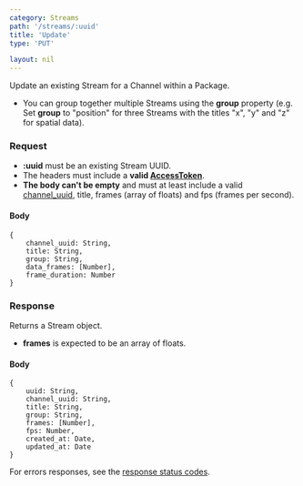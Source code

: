 ```yaml
---
category: Streams
path: '/streams/:uuid'
title: 'Update'
type: 'PUT'

layout: nil
---
```


Update an existing Stream for a Channel within a Package.

* You can group together multiple Streams using the **group** property (e.g. Set **group** to "position" for three Streams with the titles "x", "y" and "z" for spatial data).

### Request

* **:uuid** must be an existing Stream UUID.
* The headers must include a **valid [AccessToken](#/post-access-token)**.
* **The body can't be empty** and must at least include a valid [channel_uuid](#/get-channel), title, frames (array of floats) and fps (frames per second).

#### Body

    {
        channel_uuid: String,
        title: String,
        group: String,
        data_frames: [Number],
        frame_duration: Number
    }

### Response

Returns a Stream object.

* **frames** is expected to be an array of floats.

#### Body

    {
        uuid: String,
        channel_uuid: String,
        title: String,
        group: String,
        frames: [Number],
        fps: Number,
        created_at: Date,
        updated_at: Date
    }

For errors responses, see the [response status codes](#/response-status-codes).